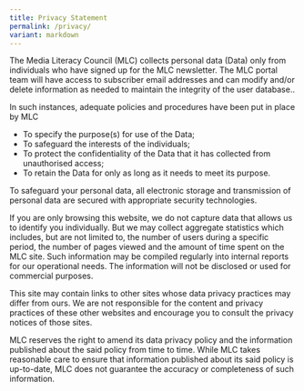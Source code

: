 ```yaml
---
title: Privacy Statement
permalink: /privacy/
variant: markdown
---
```


The Media Literacy Council (MLC) collects personal data (Data) only from individuals who have signed up for the MLC newsletter. The MLC portal team will have access to subscriber email addresses and can modify and/or delete information as needed to maintain the integrity of the user database..

In such instances, adequate policies and procedures have been put in place by MLC

*   To specify the purpose(s) for use of the Data;
*   To safeguard the interests of the individuals;
*   To protect the confidentiality of the Data that it has collected from unauthorised access;
*   To retain the Data for only as long as it needs to meet its purpose.

To safeguard your personal data, all electronic storage and transmission of personal data are secured with appropriate security technologies.

If you are only browsing this website, we do not capture data that allows us to identify you individually. But we may collect aggregate statistics which includes, but are not limited to, the number of users during a specific period, the number of pages viewed and the amount of time spent on the MLC site. Such information may be compiled regularly into internal reports for our operational needs. The information will not be disclosed or used for commercial purposes.

This site may contain links to other sites whose data privacy practices may differ from ours. We are not responsible for the content and privacy practices of these other websites and encourage you to consult the privacy notices of those sites.

MLC reserves the right to amend its data privacy policy and the information published about the said policy from time to time. While MLC takes reasonable care to ensure that information published about its said policy is up-to-date, MLC does not guarantee the accuracy or completeness of such information.